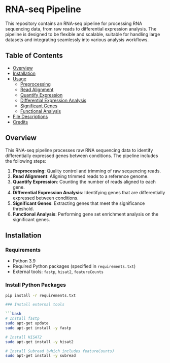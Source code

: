 # RNA-seq Pipeline

This repository contains an RNA-seq pipeline for processing RNA sequencing data, from raw reads to differential expression analysis. The pipeline is designed to be flexible and scalable, suitable for handling large datasets and integrating seamlessly into various analysis workflows.

## Table of Contents

- [Overview](#overview)
- [Installation](#installation)
- [Usage](#usage)
  - [Preprocessing](#preprocessing)
  - [Read Alignment](#read-alignment)
  - [Quantify Expression](#quantify-expression)
  - [Differential Expression Analysis](#differential-expression-analysis)
  - [Significant Genes](#significant-genes)
  - [Functional Analysis](#functional-analysis)
- [File Descriptions](#file-descriptions)
- [Credits](#credits)

## Overview

This RNA-seq pipeline processes raw RNA sequencing data to identify differentially expressed genes between conditions. The pipeline includes the following steps:
1. **Preprocessing**: Quality control and trimming of raw sequencing reads.
2. **Read Alignment**: Aligning trimmed reads to a reference genome.
3. **Quantify Expression**: Counting the number of reads aligned to each gene.
4. **Differential Expression Analysis**: Identifying genes that are differentially expressed between conditions.
5. **Significant Genes**: Extracting genes that meet the significance threshold.
6. **Functional Analysis**: Performing gene set enrichment analysis on the significant genes.

## Installation

### Requirements

- Python 3.9
- Required Python packages (specified in `requirements.txt`)
- External tools: `fastp`, `hisat2`, `featureCounts`

### Install Python Packages

```bash
pip install -r requirements.txt

### Install external tools

```bash
# Install fastp
sudo apt-get update
sudo apt-get install -y fastp

# Install HISAT2
sudo apt-get install -y hisat2

# Install Subread (which includes featureCounts)
sudo apt-get install -y subread

